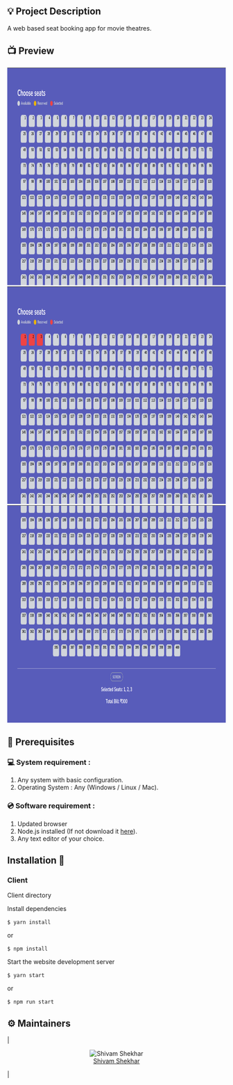## 💡 Project Description

A web based seat booking app for movie theatres.

## 📺 Preview

<img src="https://github.com/shvam0000/Movie-Ticket-Seat-Selector/blob/main/asset/images/1.png" alt="User Dashboard" height="500" width="1000">

<img src="https://github.com/shvam0000/Movie-Ticket-Seat-Selector/blob/main/asset/images/2.png" alt="User Dashboard" height="500" width="1000">

<img src="https://github.com/shvam0000/Movie-Ticket-Seat-Selector/blob/main/asset/images/3.png" alt="User Dashboard" height="500" width="1000">

## 📌 Prerequisites

### 💻 System requirement :

1. Any system with basic configuration.
2. Operating System : Any (Windows / Linux / Mac).

### 💿 Software requirement :

1. Updated browser
2. Node.js installed (If not download it [here](https://nodejs.org/en/download/)).
3. Any text editor of your choice.

## Installation 🔧

### Client

Client directory

Install dependencies

```
$ yarn install
```

or

```
$ npm install
```

Start the website development server

```
$ yarn start
```

or

```
$ npm run start
```

## :gear: Maintainers

| <p align="center">![Shivam Shekhar](https://github.com/shvam0000.png?size=128)<br>[Shivam Shekhar](https://github.com/shvam0000)</p>
|
